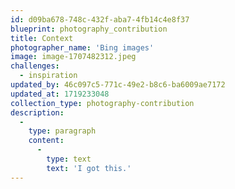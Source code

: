 ```yaml
---
id: d09ba678-748c-432f-aba7-4fb14c4e8f37
blueprint: photography_contribution
title: Context
photographer_name: 'Bing images'
image: image-1707482312.jpeg
challenges:
  - inspiration
updated_by: 46c097c5-771c-49e2-b8c6-ba6009ae7172
updated_at: 1719233048
collection_type: photography-contribution
description:
  -
    type: paragraph
    content:
      -
        type: text
        text: 'I got this.'
---
```

